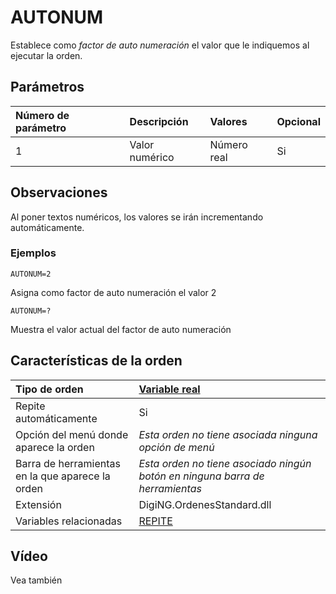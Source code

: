 # AUTONUM

Establece como _factor de auto numeración_ el valor que le indiquemos al ejecutar la orden.

## Parámetros

| Número de parámetro | Descripción | Valores | Opcional |
| :--- | :--- | :--- | :--- |
| 1 | Valor numérico | Número real | Si |

## Observaciones

Al poner textos numéricos, los valores se irán incrementando automáticamente.

### Ejemplos

`AUTONUM=2`

Asigna como factor de auto numeración el valor 2

`AUTONUM=?`

Muestra el valor actual del factor de auto numeración

## Características de la orden

| Tipo de orden | [Variable real]() |
| :--- | :--- |
| Repite automáticamente | Si |
| Opción del menú donde aparece la orden | _Esta orden no tiene asociada ninguna opción de menú_ |
| Barra de herramientas en la que aparece la orden | _Esta orden no tiene asociado ningún botón en ninguna barra de herramientas_ |
| Extensión | DigiNG.OrdenesStandard.dll |
| Variables relacionadas | [REPITE](REPITE.html) |

## Vídeo

Vea también


